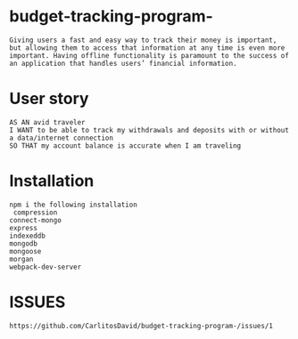 # budget-tracking-program-

    Giving users a fast and easy way to track their money is important, but allowing them to access that information at any time is even more important. Having offline functionality is paramount to the success of an application that handles users’ financial information.

# User story

    AS AN avid traveler
    I WANT to be able to track my withdrawals and deposits with or without a data/internet connection
    SO THAT my account balance is accurate when I am traveling

# Installation

    npm i the following installation
     compression
    connect-mongo
    express
    indexeddb
    mongodb
    mongoose
    morgan
    webpack-dev-server

# ISSUES

    https://github.com/CarlitosDavid/budget-tracking-program-/issues/1
